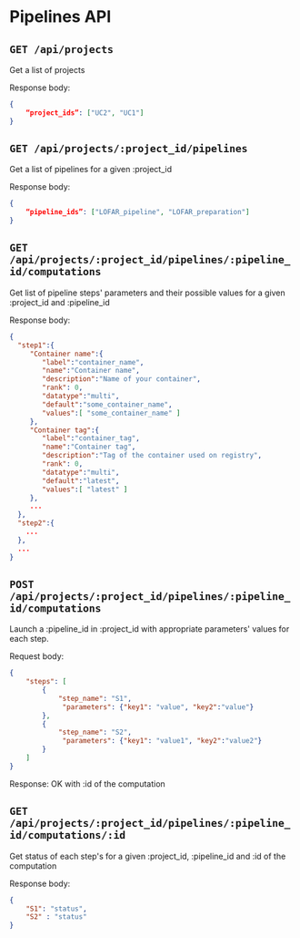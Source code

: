 # Pipelines API

## `GET /api/projects`

Get a list of projects

Response body:

```json
{
    “project_ids”: ["UC2", "UC1"]
}

```

## `GET /api/projects/:project_id/pipelines`

Get a list of pipelines for a given :project_id

Response body:

```json
{
    “pipeline_ids”: ["LOFAR_pipeline", "LOFAR_preparation"]
}

```

## `GET /api/projects/:project_id/pipelines/:pipeline_id/computations`

Get list of pipeline steps' parameters and their possible values for a given :project_id and :pipeline_id

Response body:

```json
{
  "step1":{
     "Container name":{
        "label":"container_name",
        "name":"Container name",
        "description":"Name of your container",
        "rank": 0,
        "datatype":"multi",
        "default":"some_container_name",
        "values":[ "some_container_name" ]
     },
     "Container tag":{
        "label":"container_tag",
        "name":"Container tag",
        "description":"Tag of the container used on registry",
        "rank": 0,
        "datatype":"multi",
        "default":"latest",
        "values":[ "latest" ]
     },
     ...
  },
  "step2":{
    ...
  },
  ...
}

```


## `POST /api/projects/:project_id/pipelines/:pipeline_id/computations`

Launch a :pipeline_id in :project_id with appropriate parameters' values for each step.

Request body:

```json
{
    "steps": [
        {
            "step_name": "S1",
             "parameters": {"key1": "value", "key2":"value"}
        },
        {
            "step_name": "S2",
             "parameters": {"key1": "value1", "key2":"value2"}
        }
    ]
}

```

Response: OK with :id of the computation


## `GET /api/projects/:project_id/pipelines/:pipeline_id/computations/:id`

Get status of each step's for a given :project_id, :pipeline_id and :id of the computation

Response body:

```json
{
    "S1": "status",
    "S2" : "status"
}

```
